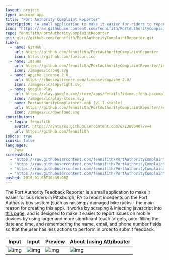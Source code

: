 ```yaml
---
layout: project
type: android-app
title: "Port Authority Complaint Reporter"
description: "A small application to make it easier for riders to report issues to the Pittsburgh Port Authority bus system."
icon: "https://raw.githubusercontent.com/fennifith/PortAuthorityComplaintReporter/master/app/src/main/ic_launcher-web.png"
repo: fennifith/PortAuthorityComplaintReporter
git: git://github.com/fennifith/PortAuthorityComplaintReporter.git
links:
  - name: GitHub
    url: https://github.com/fennifith/PortAuthorityComplaintReporter
    icon: https://github.com/favicon.ico
  - name: Issues
    url: https://github.com/fennifith/PortAuthorityComplaintReporter/issues
    icon: /images/ic/bug.svg
  - name: Apache License 2.0
    url: https://choosealicense.com/licenses/apache-2.0/
    icon: /images/ic/copyright.svg
  - name: Google Play
    url: https://play.google.com/store/apps/details?id=me.jfenn.pacomplaints
    icon: /images/ic/play-store.svg
  - name: PortAuthorityComplainter.apk (v1.1 stable)
    url: https://github.com/fennifith/PortAuthorityComplaintReporter/releases/download/v1.1/PortAuthorityComplainter.apk
    icon: /images/ic/download.svg
contributors:
  - login: fennifith
    avatar: https://avatars1.githubusercontent.com/u/13000407?v=4
    url: https://github.com/fennifith
isDocs: true
isWiki: false
languages:
  - Java
screenshots:
  - "https://raw.githubusercontent.com/fennifith/PortAuthorityComplaintReporter/master/.github/images/input-1.png"
  - "https://raw.githubusercontent.com/fennifith/PortAuthorityComplaintReporter/master/.github/images/input-2.png"
  - "https://raw.githubusercontent.com/fennifith/PortAuthorityComplaintReporter/master/.github/images/preview.png"
  - "https://raw.githubusercontent.com/fennifith/PortAuthorityComplaintReporter/master/.github/images/about.png"
pushed: 2019-01-08T16:35:06Z
---
```


The Port Authority Feedback Reporter is a small application to make it easier for bus riders in Pittsburgh, PA to report incedents on the Port Authority bus system (such as missing / damaged bike racks - the main reason for creating this app). It works by scraping & injecting javascript into [this page](http://www.portauthority.org/paac/apps/webcomments/pgcomment.asp?t=con), and is designed to make it easier to report issues on mobile devices by using larger and more significant touch targets, auto-filling the date and time, and remembering the name, email, and phone number fields so that the user has less actions to perform in order to submit feedback.

|Input|Input|Preview|About (using [Attribouter](https://jfenn.me/about/?Attribouter)|
|-----|-----|-----|-----|
|![img](https://github.com/fennifith/PortAuthorityComplaintReporter/blob/master/./.github/images/input-1.png?raw=true)|![img](https://github.com/fennifith/PortAuthorityComplaintReporter/blob/master/./.github/images/input-2.png?raw=true)|![img](https://github.com/fennifith/PortAuthorityComplaintReporter/blob/master/./.github/images/preview.png?raw=true)|![img](https://github.com/fennifith/PortAuthorityComplaintReporter/blob/master/./.github/images/about.png?raw=true)|
